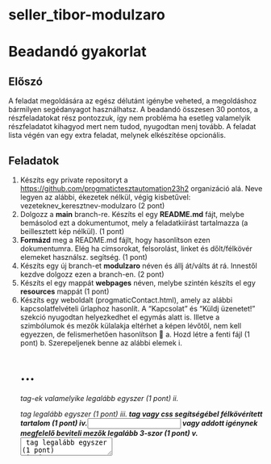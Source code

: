 # seller_tibor-modulzaro

# Beadandó gyakorlat

## Előszó
A feladat megoldására az egész délutánt igénybe veheted, a megoldáshoz bármilyen segédanyagot használhatsz. A beadandó összesen 30 pontos, a részfeladatokat rész pontozzuk, így nem probléma ha esetleg valamelyik részfeladatot kihagyod mert nem tudod, nyugodtan menj tovább. A feladat lista végén van egy extra feladat, melynek elkészítése opcionális.

## Feladatok
1. Készíts egy private repositoryt a https://github.com/progmatictesztautomation23h2 organizáció alá. Neve legyen az alábbi, ékezetek nélkül,   végig kisbetűvel: vezeteknev_keresztnev-modulzaro  (2 pont)
2. Dolgozz a **main** branch-re. Készíts el egy **README.md** fájt, melybe bemásolod ezt a dokumentumot, mely a feladatkiírást tartalmazza (a beillesztett kép nélkül). (1 pont)
3. **Formázd** meg a README.md fájlt, hogy hasonlítson ezen dokumentumra. Elég ha címsorokat, felsorolást, linket és dőlt/félkövér elemeket használsz. segítség.  (1 pont)
4. Készíts egy új branch-et **modulzaro** néven és állj át/válts át rá. Innestől kezdve dolgozz ezen a branch-en. (2 pont)
5. Készíts el egy mappát **webpages** néven, melybe szintén készíts el egy **resources** mappát (1 pont)
6. Készíts egy weboldalt (progmaticContact.html), amely az alábbi kapcsolatfelvételi űrlaphoz hasonlít. A “Kapcsolat” és “Küldj üzenetet!” szekció nyugodtan helyezkedhet el egymás alatt is. Illetve a szimbólumok és mezők külalakja eltérhet a képen lévőtől, nem kell egyezzen, de felismerhetően hasonlítson 🙂
  a. Hozd létre a fenti fájl (1 pont)
  b. Szerepeljenek benne az alábbi elemek
    i. <h1>...<h6> tag-ek valamelyike legalább egyszer (1 pont)
    ii. <p> tag legalább egyszer (1 pont)
    iii.<strong> tag vagy css segítségébel félkövérített tartalom (1 pont)
    iv.<input type=”text”> vagy addott igénynek megfelelő beviteli mezők legalább 3-szor (1 pont)
    v.<textarea> tag legalább egyszer (1 pont)
    vi.<input type=”submit”> tag legalább egyszer (1 pont)
    vii. 3 kép a megfelelő méretben a telefonszámhoz, emailhez, címhez a resources mappából használva (1 pont)
    viii. a cím előtti kép kattintható és kattintás hatására betölti új lapon a Google Maps-ot a szükséges címmel (2 pont)
  c. A “KÜLDÉS” gombra kattintva navigáljon el egy másik oldalra (progmaticContactConfirmation.html), melyen egy “Köszönjük megkeresését, kollégáink hamarosan felveszik Önnel a kapcsolatot!” szöveg szerepel. (2 pont)
    i.Ezen oldalon szerepeljenek az alábbi elemek
      1. <h1> tag-ek segítségével a címsor (1 pont)
      2. letöltött tetszőleges háttérkép alkalmazása, mely a resources könyvtárba került letöltésre (1 pont)
  d. CSS beállításokkal formázd meg az oldalakat (1 pont)
  e. A CSS beállításokat rakd külön, progmatic.css fájlba és hivatkozz rá a html fájlban (1 pont)
7. Tegyük fel, hogy a fejlesztési vezető kitalálta, hogy a weboldal jelenlegi struktúráján még lehetne javítani, és készüljön egy kezdőlap (index.html), ahol egy üdvözlőszöveg és egy gomb található. A gombra való kattintásra átnavigál a weboldal a *progmaticContact.html* oldalra. 
  a.index.html néven a kezdőlap létrehozása (0.5 pont)
  b.szerepel egy h1-es tag-ek között  lévő  “Üdvözlünk a Progmatic-nál” szöveg és egy gomb “Kapcsolatfelvétel” felirattal (0.5 pont)
  c.tetszőleges háttérkép alkalmazása (0.5 pont)
  d.navigálás működik a gombra kattintva  (0.5 pont)
8. A webalkalmazás minden oldalán szerepel a Progmatic logo-ja, mely kattintható és kattintás hatására a kezdőlap, az index.html töltődik be.(1 pont)
9. Töltsd fel a branch-edre a munkádat és ellenőrizd le a github.com felületen, hogy látod-e. (2 pont)
10. A kód jól szervezett, a weboldal és a README.md esztétikus (2 pont)
11. (Extra szorgalmi pont) Easter egg beépítése a weboldalba, valamint leírás hozzáadása a README.md-be, hogy hogyan érjük el. (1 pont)
